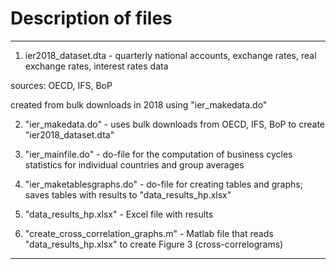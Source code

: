 # Description of files
----------------------------------------------------------------------------------------------------------------------------------
1) ier2018_dataset.dta - quarterly national accounts, exchange rates, real exchange rates, interest rates data

sources: OECD, IFS, BoP

created from bulk downloads in 2018 using "ier_makedata.do"

2) "ier_makedata.do" - uses bulk downloads from OECD, IFS, BoP to create "ier2018_dataset.dta"

3) "ier_mainfile.do" - do-file for the computation of business cycles statistics for individual countries and group averages

4) "ier_maketablesgraphs.do" - do-file for creating tables and graphs; saves tables with results to "data_results_hp.xlsx"

5) "data_results_hp.xlsx" - Excel file with results

6) "create_cross_correlation_graphs.m" - Matlab file that reads "data_results_hp.xlsx" to create Figure 3 (cross-correlograms)
---------------------------------------------------------------------------------------------------------------------------------
